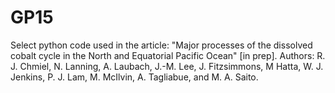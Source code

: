 # GP15
Select python code used in the article: "Major processes of the dissolved cobalt cycle in the North and Equatorial Pacific Ocean" [in prep]. 
Authors: R. J. Chmiel, N. Lanning, A. Laubach, J.-M. Lee, J. Fitzsimmons, M Hatta, W. J. Jenkins, P. J. Lam, M. McIlvin, A. Tagliabue, and M. A. Saito.
